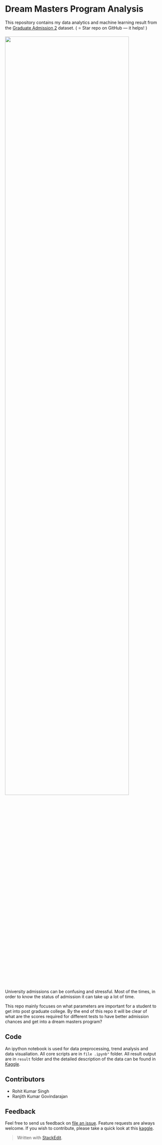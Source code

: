 
# Dream Masters Program Analysis
This repository contains my data analytics and machine learning result from the [Graduate Admission 2](https://www.kaggle.com/mohansacharya/graduate-admissions) dataset. ( ⭐️ Star repo on GitHub — it helps! )

<img src="https://d8it4huxumps7.cloudfront.net/bites/wp-content/uploads/2019/06/12123927/du-admission.jpg" height="80%" width="90%" align="center">
 
University admissions can be confusing and stressful. Most of the times, in order to know the status of admission it can take up a lot of time.

This repo mainly focuses on what parameters are important for a student to get into post graduate college. By the end of this repo it will be clear of what are the scores required for different tests to have better admission chances and get into a dream masters program?

## Code
An ipython notebook is used for data preprocessing, trend analysis and data visualiation. All core scripts are in `file .ipynb"` folder. All result output are in `result` folder and the detailed description of the data can be found in [Kaggle](https://www.kaggle.com/granjithkumar/dream-masters-program-analysis).

## Contributors

- Rohit Kumar Singh
- Ranjith Kumar Govindarajan

## Feedback
Feel free to send us feedback on [file an issue](https://github.com/RohitLearner/Dream-Masters-Program-Analysis/issues). Feature requests are always welcome. If you wish to contribute, please take a quick look at this [kaggle](https://www.kaggle.com/granjithkumar/dream-masters-program-analysis).
> Written with [StackEdit](https://stackedit.io/).
